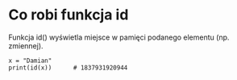 # Co robi funkcja id  
Funkcja id() wyświetla miejsce w pamięci podanego elementu (np. zmiennej).  
  
```
x = "Damian"
print(id(x))      # 1837931920944
```
